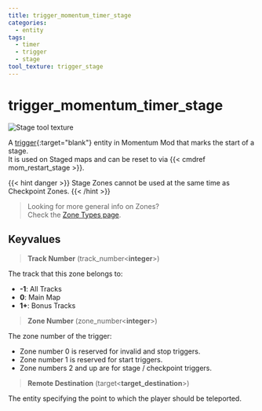```yaml
---
title: trigger_momentum_timer_stage
categories:
  - entity
tags:
  - timer
  - trigger
  - stage
tool_texture: trigger_stage
---
```


# trigger_momentum_timer_stage

![Stage tool texture](/images/trigger_momentum_timer_stage/stage.jpg)

A [trigger](https://developer.valvesoftware.com/wiki/Triggers){:target="blank"} entity in Momentum Mod that marks the start of a stage.  
It is used on Staged maps and can be reset to via {{< cmdref mom_restart_stage >}}.

{{< hint danger >}}
Stage Zones cannot be used at the same time as Checkpoint Zones.
{{< /hint >}}

> Looking for more general info on Zones?  
> Check the [Zone Types page](/guide/zone-types/).

## Keyvalues

> **Track Number** (track_number&lt;**integer**&gt;)

The track that this zone belongs to:

- **-1**: All Tracks
- **0**: Main Map
- **1+**: Bonus Tracks

> **Zone Number** (zone_number&lt;**integer**&gt;)

The zone number of the trigger:

- Zone number 0 is reserved for invalid and stop triggers.
- Zone number 1 is reserved for start triggers.
- Zone numbers 2 and up are for stage / checkpoint triggers.

> **Remote Destination** (target&lt;**target_destination**&gt;)

The entity specifying the point to which the player should be teleported.
